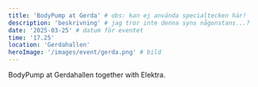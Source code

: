 ```yaml
---
title: 'BodyPump at Gerda' # obs: kan ej använda specialtecken här!
description: 'beskrivning' # jag tror inte denna syns någonstans...?
date: '2025-03-25' # datum för eventet
time: '17.25'
location: 'Gerdahallen'
heroImage: '/images/event/gerda.png' # bild
---
```


BodyPump at Gerdahallen together with Elektra.
